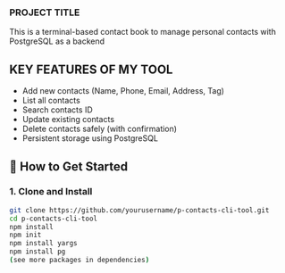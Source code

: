 ### PROJECT TITLE

This is a terminal-based contact book to manage personal contacts with PostgreSQL as a backend

## KEY FEATURES OF MY TOOL

-  Add new contacts (Name, Phone, Email, Address, Tag)
-  List all contacts
-  Search contacts ID
-  Update existing contacts
-  Delete contacts safely (with confirmation)
-  Persistent storage using PostgreSQL

## 🚀 How to Get Started

### 1. Clone and Install

```bash
git clone https://github.com/yourusername/p-contacts-cli-tool.git
cd p-contacts-cli-tool
npm install
npm init 
npm install yargs
npm install pg 
(see more packages in dependencies)
